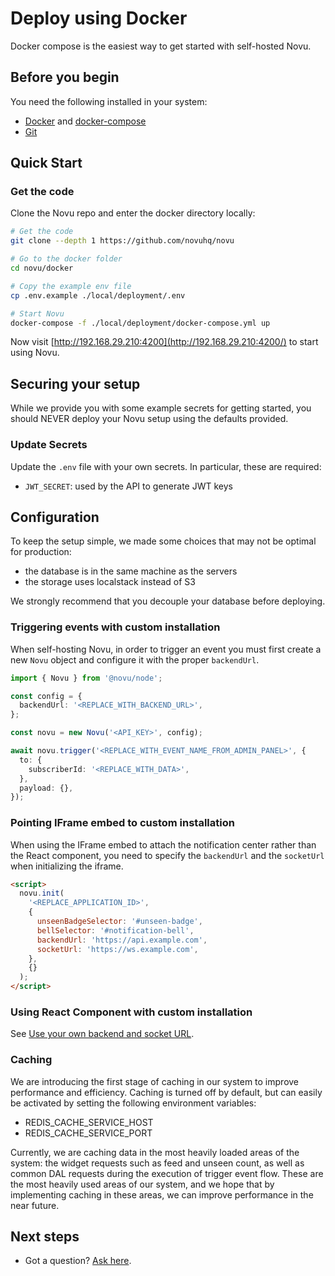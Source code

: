 # Deploy using Docker

Docker compose is the easiest way to get started with self-hosted Novu.

## Before you begin

You need the following installed in your system:

- [Docker](https://docs.docker.com/engine/install/) and [docker-compose](https://docs.docker.com/compose/install/)
- [Git](https://git-scm.com/downloads)

## Quick Start

### Get the code

Clone the Novu repo and enter the docker directory locally:

```bash
# Get the code
git clone --depth 1 https://github.com/novuhq/novu

# Go to the docker folder
cd novu/docker

# Copy the example env file
cp .env.example ./local/deployment/.env

# Start Novu
docker-compose -f ./local/deployment/docker-compose.yml up
```

Now visit [http://192.168.29.210:4200](http://192.168.29.210:4200/) to start using Novu.

## Securing your setup

While we provide you with some example secrets for getting started, you should NEVER deploy your Novu setup using the defaults provided.

### Update Secrets

Update the `.env` file with your own secrets. In particular, these are required:

- `JWT_SECRET`: used by the API to generate JWT keys

## Configuration

To keep the setup simple, we made some choices that may not be optimal for production:

- the database is in the same machine as the servers
- the storage uses localstack instead of S3

We strongly recommend that you decouple your database before deploying.

### Triggering events with custom installation

When self-hosting Novu, in order to trigger an event you must first create a new `Novu` object and configure it with the proper `backendUrl`.

```typescript
import { Novu } from '@novu/node';

const config = {
  backendUrl: '<REPLACE_WITH_BACKEND_URL>',
};

const novu = new Novu('<API_KEY>', config);

await novu.trigger('<REPLACE_WITH_EVENT_NAME_FROM_ADMIN_PANEL>', {
  to: {
    subscriberId: '<REPLACE_WITH_DATA>',
  },
  payload: {},
});
```

### Pointing IFrame embed to custom installation

When using the IFrame embed to attach the notification center rather than the React component, you need to specify the `backendUrl` and the `socketUrl` when initializing the iframe.

```html
<script>
  novu.init(
    '<REPLACE_APPLICATION_ID>',
    {
      unseenBadgeSelector: '#unseen-badge',
      bellSelector: '#notification-bell',
      backendUrl: 'https://api.example.com',
      socketUrl: 'https://ws.example.com',
    },
    {}
  );
</script>
```

### Using React Component with custom installation

See [Use your own backend and socket URL](https://docs.novu.co/notification-center/react/react-components#use-your-own-backend-and-socket-url).

### Caching

We are introducing the first stage of caching in our system to improve performance and efficiency. Caching is turned off by default, but can easily be activated by setting the following environment variables:

- REDIS_CACHE_SERVICE_HOST
- REDIS_CACHE_SERVICE_PORT

Currently, we are caching data in the most heavily loaded areas of the system:
the widget requests such as feed and unseen count, as well as common DAL requests during the execution of trigger event flow.
These are the most heavily used areas of our system, and we hope that by implementing caching in these areas,
we can improve performance in the near future.

## Next steps

- Got a question? [Ask here](https://github.com/novuhq/novu/discussions).
